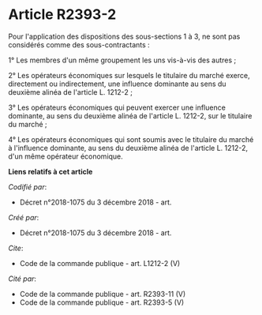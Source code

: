# Article R2393-2

Pour l'application des dispositions des sous-sections 1 à 3, ne sont pas considérés comme des sous-contractants : 

1° Les membres d'un même groupement les uns vis-à-vis des autres ; 

2° Les opérateurs économiques sur lesquels le titulaire du marché exerce, directement ou indirectement, une influence
dominante au sens du deuxième alinéa de l'article L. 1212-2 ; 

3° Les opérateurs économiques qui peuvent exercer une influence dominante, au sens du deuxième alinéa de l'article L. 1212-2,
sur le titulaire du marché ; 

4° Les opérateurs économiques qui sont soumis avec le titulaire du marché à l'influence dominante, au sens du deuxième alinéa
de l'article L. 1212-2, d'un même opérateur économique.

**Liens relatifs à cet article**

_Codifié par_:

  - Décret n°2018-1075 du 3 décembre 2018 - art.

_Créé par_:

  - Décret n°2018-1075 du 3 décembre 2018 - art.

_Cite_:

  - Code de la commande publique - art. L1212-2 (V)

_Cité par_:

  - Code de la commande publique - art. R2393-11 (V)
  - Code de la commande publique - art. R2393-5 (V)
